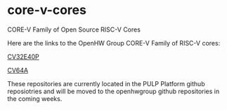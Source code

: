 # core-v-cores
CORE-V Family of Open Source RISC-V Cores

Here are the links to the OpenHW Group CORE-V Family of RISC-V cores:

[CV32E40P](https://github.com/pulp-platform/riscv)

[CV64A](https://github.com/pulp-platform/ariane)

These repositories are currently located in the PULP Platform github reposiotries and will be moved to the openhwgroup github repositories in the coming weeks.
